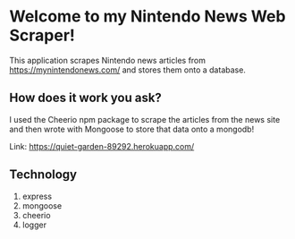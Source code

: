 # Welcome to my Nintendo News Web Scraper!

This application scrapes Nintendo news articles from https://mynintendonews.com/ and stores them onto a database.

## How does it work you ask?
I used the Cheerio npm package to scrape the articles from the news site
and then wrote with Mongoose to store that data onto a mongodb!

Link:
https://quiet-garden-89292.herokuapp.com/

## Technology
1. express
1. mongoose
1. cheerio
1. logger
